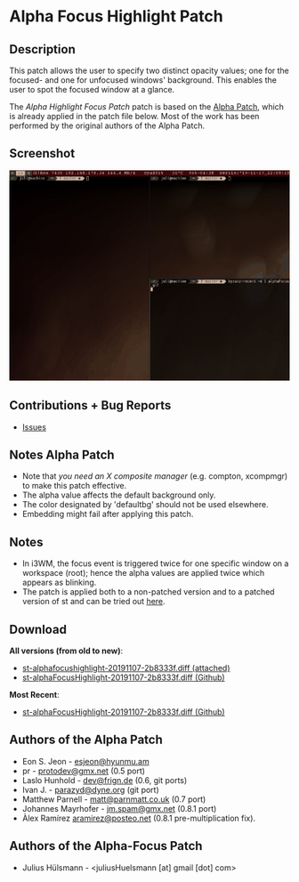 Alpha Focus Highlight Patch
===========================

Description
-----------
This patch allows the user to specify two distinct opacity values; one for the
focused- and one for unfocused windows' background.  This enables the user to
spot the focused window at a glance.

The *Alpha Highlight Focus Patch* patch is based on the
[Alpha Patch](https://st.suckless.org/patches/alpha/),
which is already applied in the patch file below. Most of the work has been performed by the
original authors of the Alpha Patch.

Screenshot
----------
![Screenshot](alphaFocus.gif)

Contributions + Bug Reports
---------------------------
* [Issues](https://github.com/juliusHuelsmann/st/issues?q=is%3Aopen+is%3Aissue+label%3AalphaFocusHighlight)


Notes Alpha Patch
-----------------
* Note that *you need an X composite manager* (e.g. compton, xcompmgr) to make
  this patch effective.
* The alpha value affects the default background only.
* The color designated by 'defaultbg' should not be used elsewhere.
* Embedding might fail after applying this patch.


Notes
-----
* In i3WM, the focus event is triggered twice for one specific window on a workspace (root);
  hence the alpha values are applied twice which appears as blinking.
* The patch is applied both to a non-patched version and to a patched version of st
  and can be tried out [here](https://github.com/juliusHuelsmann/st).


Download 
-----------------------------------
**All versions (from old to new)**:
* [st-alphafocushighlight-20191107-2b8333f.diff (attached)](st-alphafocushighlight-20191107-2b8333f.diff)
* [st-alphaFocusHighlight-20191107-2b8333f.diff (Github)](https://github.com/juliusHuelsmann/st/releases/download/patchesV1/st-alphaFocusHighlight-20191107-2b8333f.diff)

**Most Recent**:
* [st-alphaFocusHighlight-20191107-2b8333f.diff (Github)](https://github.com/juliusHuelsmann/st/releases/download/patchesV1/st-alphaFocusHighlight-20191107-2b8333f.diff)


Authors of the Alpha Patch
--------------------------
* Eon S. Jeon - <esjeon@hyunmu.am>
* pr - <protodev@gmx.net> (0.5 port)
* Laslo Hunhold - <dev@frign.de> (0.6, git ports)
* Ivan J. - <parazyd@dyne.org> (git port)
* Matthew Parnell - <matt@parnmatt.co.uk> (0.7 port)
* Johannes Mayrhofer - <jm.spam@gmx.net> (0.8.1 port)
* Àlex Ramírez <aramirez@posteo.net> (0.8.1 pre-multiplication fix).


Authors of the Alpha-Focus Patch
--------------------------------
* Julius Hülsmann - <juliusHuelsmann [at] gmail [dot] com>
